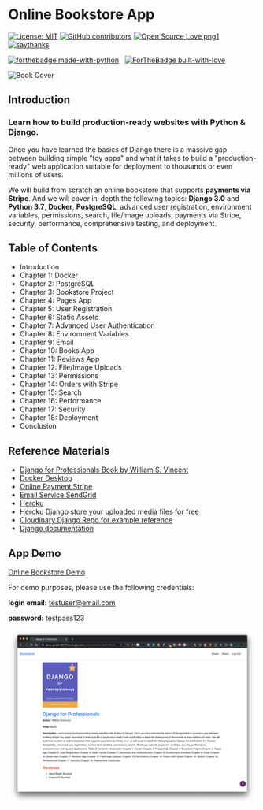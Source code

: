 # Online Bookstore App

[![License: MIT](https://img.shields.io/badge/License-MIT-yellow.svg)](https://opensource.org/licenses/MIT) [![GitHub contributors](https://img.shields.io/github/contributors/Naereen/StrapDown.js.svg)](https://GitHub.com/Naereen/StrapDown.js/graphs/contributors/) [![Open Source Love png1](https://badges.frapsoft.com/os/v1/open-source.png?v=103)](https://github.com/ellerbrock/open-source-badges/) [![saythanks](https://img.shields.io/badge/say-thanks-ff69b4.svg)](https://saythanks.io/to/kennethreitz)

[![forthebadge made-with-python](http://ForTheBadge.com/images/badges/made-with-python.svg)](https://www.python.org/) &nbsp; [![ForTheBadge built-with-love](http://ForTheBadge.com/images/badges/built-with-love.svg)](https://GitHub.com/Naereen/)

![Book Cover](https://res.cloudinary.com/hyxnzrqw0/image/upload/v1581668967/oyqrq1nvonllfeqa8nhh.jpg)


## Introduction

### Learn how to build production-ready websites with Python & Django.

Once you have learned the basics of Django there is a massive gap between building simple "toy apps" and what it takes to build a "production-ready" web application suitable for deployment to thousands or even millions of users.

We will build from scratch an online bookstore that supports **payments via Stripe**. And we will cover in-depth the following topics: **Django 3.0** and **Python 3.7**, **Docker**, **PostgreSQL**, advanced user registration, environment variables, permissions, search, file/image uploads, payments via Stripe, security, performance, comprehensive testing, and deployment.


## Table of Contents

* Introduction
* Chapter 1: Docker
* Chapter 2: PostgreSQL
* Chapter 3: Bookstore Project
* Chapter 4: Pages App
* Chapter 5: User Registration
* Chapter 6: Static Assets
* Chapter 7: Advanced User Authentication
* Chapter 8: Environment Variables
* Chapter 9: Email
* Chapter 10: Books App
* Chapter 11: Reviews App
* Chapter 12: File/Image Uploads
* Chapter 13: Permissions
* Chapter 14: Orders with Stripe
* Chapter 15: Search
* Chapter 16: Performance
* Chapter 17: Security
* Chapter 18: Deployment
* Conclusion


## Reference Materials 

* [Django for Professionals Book by William S. Vincent](https://djangoforprofessionals.com/introduction/)
* [Docker Desktop](https://www.docker.com/products/docker-desktop)
* [Online Payment Stripe](https://stripe.com/)
* [Email Service SendGrid](https://sendgrid.com/)
* [Heroku](https://dashboard.heroku.com)
* [Heroku Django store your uploaded media files for free](https://www.dothedev.com/blog/heroku-django-store-your-uploaded-media-files-for-free/)
* [Cloudinary Django Repo for example reference](https://github.com/mutaimwiti/cloudinary_app)
* [Django documentation](https://docs.djangoproject.com/en/3.0/)

## App Demo

[Online Bookstore Demo](https://damp-garden-50773.herokuapp.com/)

For demo purposes, please use the following credentials:

**login email:** testuser@email.com

**password:** testpass123

![](demo.png)

